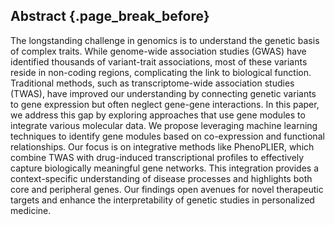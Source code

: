 ## Abstract {.page_break_before}

The longstanding challenge in genomics is to understand the genetic basis of complex traits.
While genome-wide association studies (GWAS) have identified thousands of variant-trait associations, most of these variants reside in non-coding regions, complicating the link to biological function.
Traditional methods, such as transcriptome-wide association studies (TWAS), have improved our understanding by connecting genetic variants to gene expression but often neglect gene-gene interactions.
In this paper, we address this gap by exploring approaches that use gene modules to integrate various molecular data.
We propose leveraging machine learning techniques to identify gene modules based on co-expression and functional relationships.
Our focus is on integrative methods like PhenoPLIER, which combine TWAS with drug-induced transcriptional profiles to effectively capture biologically meaningful gene networks.
This integration provides a context-specific understanding of disease processes and highlights both core and peripheral genes.
Our findings open avenues for novel therapeutic targets and enhance the interpretability of genetic studies in personalized medicine.
